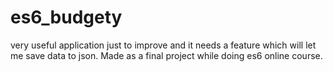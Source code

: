 # es6_budgety

very useful application just to improve and it needs a feature which will let me save data to json. 
Made as a final project while doing es6 online course.
